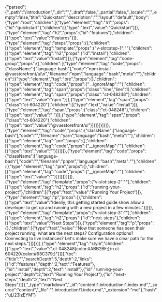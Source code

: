 {"parsed":{"_path":"/introduction","_dir":"","_draft":false,"_partial":false,"_locale":"","_empty":false,"title":"Quickstart","description":"","layout":"default","body":{"type":"root","children":[{"type":"element","tag":"h1","props":{"id":"quickstart"},"children":[{"type":"text","value":"Quickstart"}]},{"type":"element","tag":"h2","props":{"id":"features"},"children":[{"type":"text","value":"Features"}]},{"type":"element","tag":"steps","props":{},"children":[{"type":"element","tag":"template","props":{"v-slot:step-1":""},"children":[{"type":"element","tag":"h2","props":{"id":"install"},"children":[{"type":"text","value":"Install"}]},{"type":"element","tag":"code-group","props":{},"children":[{"type":"element","tag":"code","props":{"className":["language-bash"],"code":"npm install @vuestorefront/ui\n","filename":"npm","language":"bash","meta":""},"children":[{"type":"element","tag":"pre","props":{},"children":[{"type":"element","tag":"code","props":{"__ignoreMap":""},"children":[{"type":"element","tag":"span","props":{"class":"line","line":1},"children":[{"type":"element","tag":"span","props":{"class":"ct-048248"},"children":[{"type":"text","value":"npm "}]},{"type":"element","tag":"span","props":{"class":"ct-604220"},"children":[{"type":"text","value":"install"}]},{"type":"element","tag":"span","props":{"class":"ct-048248"},"children":[{"type":"text","value":" "}]},{"type":"element","tag":"span","props":{"class":"ct-604220"},"children":[{"type":"text","value":"@vuestorefront/ui"}]}]}]}]}]},{"type":"element","tag":"code","props":{"className":["language-bash"],"code":"","filename":"yarn","language":"bash","meta":""},"children":[{"type":"element","tag":"pre","props":{},"children":[{"type":"element","tag":"code","props":{"__ignoreMap":""},"children":[{"type":"text","value":""}]}]}]},{"type":"element","tag":"code","props":{"className":["language-bash"],"code":"","filename":"pnpm","language":"bash","meta":""},"children":[{"type":"element","tag":"pre","props":{},"children":[{"type":"element","tag":"code","props":{"__ignoreMap":""},"children":[{"type":"text","value":""}]}]}]}]}]},{"type":"element","tag":"template","props":{"v-slot:step-2":""},"children":[{"type":"element","tag":"h2","props":{"id":"running-your-project"},"children":[{"type":"text","value":"Running Your Project"}]},{"type":"element","tag":"p","props":{},"children":[{"type":"text","value":"Ideally, this getting started guide show allow a developer to get up and running with a new project in a few minutes."}]}]},{"type":"element","tag":"template","props":{"v-slot:step-3":""},"children":[{"type":"element","tag":"h2","props":{"id":"next-steps"},"children":[{"type":"text","value":"Next Steps"}]},{"type":"element","tag":"p","props":{},"children":[{"type":"text","value":"Now that someone has seen their project running, what are the next steps? Configuration options? Connecting to live instances? Let's make sure we have a clear path for the next steps."}]}]}]},{"type":"element","tag":"style","children":[{"type":"text","value":".ct-048248{color:#ABB2BF;}\n.ct-604220{color:#98C379;}"}]}],"toc":{"title":"","searchDepth":5,"depth":2,"links":[{"id":"features","depth":2,"text":"Features"},{"id":"install","depth":2,"text":"Install"},{"id":"running-your-project","depth":2,"text":"Running Your Project"},{"id":"next-steps","depth":2,"text":"Next Steps"}]}},"_type":"markdown","_id":"content:1.introduction:1.index.md","_source":"content","_file":"1.introduction/1.index.md","_extension":"md"},"hash":"uLi23IzEYM"}